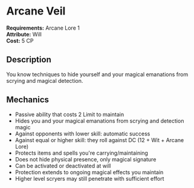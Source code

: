 # Arcane Veil

**Requirements:** Arcane Lore 1  
**Attribute:** Will  
**Cost:** 5 CP  

## Description
You know techniques to hide yourself and your magical emanations from scrying and magical detection.

## Mechanics
- Passive ability that costs 2 Limit to maintain
- Hides you and your magical emanations from scrying and detection magic
- Against opponents with lower skill: automatic success
- Against equal or higher skill: they roll against DC (12 + Wit + Arcane Lore)
- Protects items and spells you're carrying/maintaining
- Does not hide physical presence, only magical signature
- Can be activated or deactivated at will
- Protection extends to ongoing magical effects you maintain
- Higher level scryers may still penetrate with sufficient effort